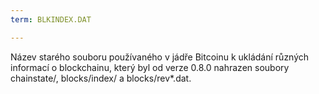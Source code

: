 ```yaml
---
term: BLKINDEX.DAT

---
```

Název starého souboru používaného v jádře Bitcoinu k ukládání různých informací o blockchainu, který byl od verze 0.8.0 nahrazen soubory chainstate/, blocks/index/ a blocks/rev*.dat.